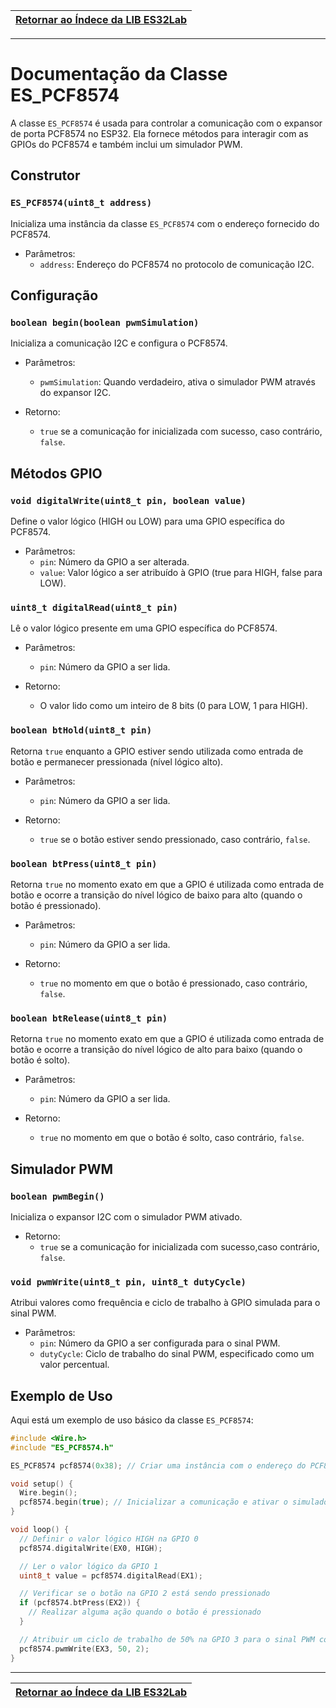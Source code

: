 | [Retornar ao Índece da LIB ES32Lab](https://github.com/ESDeveloperBR/ES32Lab#%C3%ADndice) |
| :------: |
-----

# Documentação da Classe ES_PCF8574

A classe `ES_PCF8574` é usada para controlar a comunicação com o expansor de porta PCF8574 no ESP32. Ela fornece métodos para interagir com as GPIOs do PCF8574 e também inclui um simulador PWM.

## Construtor

### `ES_PCF8574(uint8_t address)`

Inicializa uma instância da classe `ES_PCF8574` com o endereço fornecido do PCF8574.

- Parâmetros:
  - `address`: Endereço do PCF8574 no protocolo de comunicação I2C.

## Configuração

### `boolean begin(boolean pwmSimulation)`

Inicializa a comunicação I2C e configura o PCF8574.

- Parâmetros:
  - `pwmSimulation`: Quando verdadeiro, ativa o simulador PWM através do expansor I2C.

- Retorno:
  - `true` se a comunicação for inicializada com sucesso, caso contrário, `false`.

## Métodos GPIO

### `void digitalWrite(uint8_t pin, boolean value)`

Define o valor lógico (HIGH ou LOW) para uma GPIO específica do PCF8574.

- Parâmetros:
  - `pin`: Número da GPIO a ser alterada.
  - `value`: Valor lógico a ser atribuído à GPIO (true para HIGH, false para LOW).

### `uint8_t digitalRead(uint8_t pin)`

Lê o valor lógico presente em uma GPIO específica do PCF8574.

- Parâmetros:
  - `pin`: Número da GPIO a ser lida.

- Retorno:
  - O valor lido como um inteiro de 8 bits (0 para LOW, 1 para HIGH).

### `boolean btHold(uint8_t pin)`

Retorna `true` enquanto a GPIO estiver sendo utilizada como entrada de botão e permanecer pressionada (nível lógico alto).

- Parâmetros:
  - `pin`: Número da GPIO a ser lida.

- Retorno:
  - `true` se o botão estiver sendo pressionado, caso contrário, `false`.

### `boolean btPress(uint8_t pin)`

Retorna `true` no momento exato em que a GPIO é utilizada como entrada de botão e ocorre a transição do nível lógico de baixo para alto (quando o botão é pressionado).

- Parâmetros:
  - `pin`: Número da GPIO a ser lida.

- Retorno:
  - `true` no momento em que o botão é pressionado, caso contrário, `false`.

### `boolean btRelease(uint8_t pin)`

Retorna `true` no momento exato em que a GPIO é utilizada como entrada de botão e ocorre a transição do nível lógico de alto para baixo (quando o botão é solto).

- Parâmetros:
  - `pin`: Número da GPIO a ser lida.

- Retorno:
  - `true` no momento em que o botão é solto, caso contrário, `false`.

## Simulador PWM

### `boolean pwmBegin()`

Inicializa o expansor I2C com o simulador PWM ativado.

- Retorno:
  - `true` se a comunicação for inicializada com sucesso,caso contrário, `false`.

### `void pwmWrite(uint8_t pin, uint8_t dutyCycle)`

Atribui valores como frequência e ciclo de trabalho à GPIO simulada para o sinal PWM.

- Parâmetros:
  - `pin`: Número da GPIO a ser configurada para o sinal PWM.
  - `dutyCycle`: Ciclo de trabalho do sinal PWM, especificado como um valor percentual.

## Exemplo de Uso

Aqui está um exemplo de uso básico da classe `ES_PCF8574`:

```cpp
#include <Wire.h>
#include "ES_PCF8574.h"

ES_PCF8574 pcf8574(0x38); // Criar uma instância com o endereço do PCF8574

void setup() {
  Wire.begin();
  pcf8574.begin(true); // Inicializar a comunicação e ativar o simulador PWM
}

void loop() {
  // Definir o valor lógico HIGH na GPIO 0
  pcf8574.digitalWrite(EX0, HIGH);

  // Ler o valor lógico da GPIO 1
  uint8_t value = pcf8574.digitalRead(EX1);

  // Verificar se o botão na GPIO 2 está sendo pressionado
  if (pcf8574.btPress(EX2)) {
    // Realizar alguma ação quando o botão é pressionado
  }

  // Atribuir um ciclo de trabalho de 50% na GPIO 3 para o sinal PWM com a frequência de 2 hertz.
  pcf8574.pwmWrite(EX3, 50, 2);
}
```

-----
| [Retornar ao Índece da LIB ES32Lab](https://github.com/ESDeveloperBR/ES32Lab#%C3%ADndice) |
| :------: |